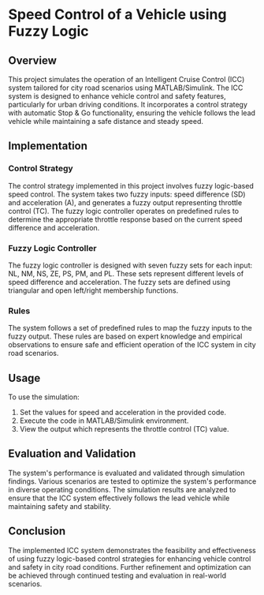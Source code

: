# Speed Control of a Vehicle using Fuzzy Logic

## Overview

This project simulates the operation of an Intelligent Cruise Control (ICC) system tailored for city road scenarios using MATLAB/Simulink. The ICC system is designed to enhance vehicle control and safety features, particularly for urban driving conditions. It incorporates a control strategy with automatic Stop & Go functionality, ensuring the vehicle follows the lead vehicle while maintaining a safe distance and steady speed.

## Implementation

### Control Strategy

The control strategy implemented in this project involves fuzzy logic-based speed control. The system takes two fuzzy inputs: speed difference (SD) and acceleration (A), and generates a fuzzy output representing throttle control (TC). The fuzzy logic controller operates on predefined rules to determine the appropriate throttle response based on the current speed difference and acceleration.

### Fuzzy Logic Controller

The fuzzy logic controller is designed with seven fuzzy sets for each input: NL, NM, NS, ZE, PS, PM, and PL. These sets represent different levels of speed difference and acceleration. The fuzzy sets are defined using triangular and open left/right membership functions.

### Rules

The system follows a set of predefined rules to map the fuzzy inputs to the fuzzy output. These rules are based on expert knowledge and empirical observations to ensure safe and efficient operation of the ICC system in city road scenarios.

## Usage

To use the simulation:

1. Set the values for speed and acceleration in the provided code.
2. Execute the code in MATLAB/Simulink environment.
3. View the output which represents the throttle control (TC) value.

## Evaluation and Validation

The system's performance is evaluated and validated through simulation findings. Various scenarios are tested to optimize the system's performance in diverse operating conditions. The simulation results are analyzed to ensure that the ICC system effectively follows the lead vehicle while maintaining safety and stability.

## Conclusion

The implemented ICC system demonstrates the feasibility and effectiveness of using fuzzy logic-based control strategies for enhancing vehicle control and safety in city road conditions. Further refinement and optimization can be achieved through continued testing and evaluation in real-world scenarios.

